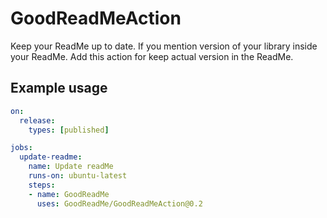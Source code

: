 # GoodReadMeAction

Keep your ReadMe up to date. If you mention version of your library inside your ReadMe. Add this action for keep actual version in the ReadMe.

## Example usage

```yaml
on:
  release:
    types: [published]

jobs:
  update-readme:
    name: Update readMe
    runs-on: ubuntu-latest
    steps:
    - name: GoodReadMe
      uses: GoodReadMe/GoodReadMeAction@0.2
```
